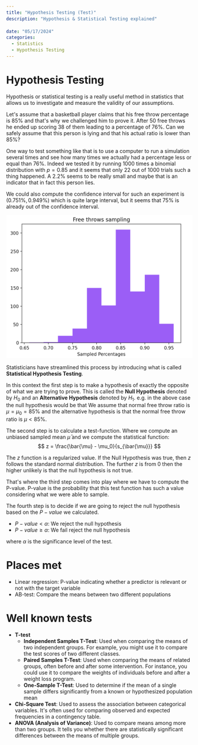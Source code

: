 ```yaml
---
title: "Hypothesis Testing (Test)"
description: "Hypothesis & Statistical Testing explained"

date: "05/17/2024"
categories:
  - Statistics
  - Hypothesis Testing
---
```


# Hypothesis Testing

Hypothesis or statistical testing is a really useful method in statistics that allows us to investigate and measure the validity of our assumptions. 

Let's assume that a basketball player claims that his free throw percentage is $85\%$ and that's why we challenged him to prove it. After 50 free throws he ended up scoring 38 of them leading to a percentage of $76\%$. Can we safely assume that this person is lying and that his actual ratio is lower than $85\%$?

One way to test something like that is to use a computer to run a simulation several times and see how many times we actually had a percentage less or equal than $76\%$. Indeed we tested it by running 1000 times a binomial distribution with $p=0.85$ and it seems that only 22 out of 1000 trials such a thing happened. A $2.2\%$ seems to be really small and maybe that is an indicator that in fact this person lies.

We could also compute the confidence interval for such an experiment is $(0.751\%, 0.949\%)$ which is quite large interval, but it seems that 75\% is already out of the confidence interval.

![free throws](./img/image.png)

Statisticians have streamlined this process by introducing what is called **Statistical Hypothesis Testing**.

In this context the first step is to make a hypothesis of exactly the opposite of what we are trying to prove. This is called the **Null Hypothesis** denoted by $H_0$ and an **Alternative Hypothesis** denoted by $H_1$. e.g. in the above case the null hypothesis would be that We assume that normal free throw ratio is $\mu = \mu_0 = 85\%$ and the alternative hypothesis is that the normal free throw ratio is $\mu < 85\%$.

The second step is to calculate a test-function. Where we compute an unbiased sampled mean $\bar{\mu}$ and we compute the statistical function:
$$ z = \frac{\bar{\mu} - \mu_0}{s_{\bar{\mu}}} $$

The $z$ function is a regularized value. If the Null Hypothesis was true, then $z$ follows the standard normal distribution. The further $z$ is from 0 then the higher unlikely is that the null hypothesis is not true. 

That's where the third step comes into play where we have to compute the P-value. P-value is the probability that this test function has such a value considering what we were able to sample.

The fourth step is to decide if we are going to reject the null hypothesis based on the $P-value$ we calculated. 

- $P-value < \alpha$: We reject the null hypothesis
- $P-value \geq \alpha$: We fail reject the null hypothesis

where $\alpha$ is the significance level of the test.

# Places met

- Linear regression: P-value indicating whether a predictor is relevant or not with the target variable
- AB-test: Compare the means between two different populations

# Well known tests

- **T-test**
    - **Independent Samples T-Test**: Used when comparing the means of two independent groups. For example, you might use it to compare the test scores of two different classes.
    - **Paired Samples T-Test**: Used when comparing the means of related groups, often before and after some intervention. For instance, you could use it to compare the weights of individuals before and after a weight loss program.
    - **One-Sample T-Test**: Used to determine if the mean of a single sample differs significantly from a known or hypothesized population mean
- **Chi-Square Test**: Used to assess the association between categorical variables. It's often used for comparing observed and expected frequencies in a contingency table.
- **ANOVA (Analysis of Variance)**: Used to compare means among more than two groups. It tells you whether there are statistically significant differences between the means of multiple groups.
